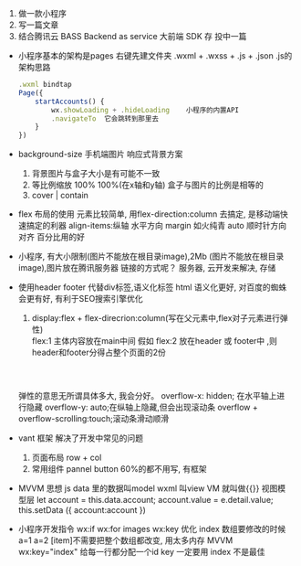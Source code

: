 1. 做一款小程序
2. 写一篇文章
3. 结合腾讯云 BASS Backend as service
    大前端 SDK 存
    投中一篇

- 小程序基本的架构是pages
    右键先建文件夹 .wxml + .wxss + .js + .json
    .js的架构思路
    ```js
    .wxml bindtap
    Page({
        startAccounts() {
            wx.showLoading + .hideLoading    小程序的内置API
            .navigateTo  它会跳转到那里去
        }
    })
    ```
- background-size 手机端图片  响应式背景方案
    1. 背景图片与盒子大小是有可能不一致
    2. 等比例缩放  100%  100%(在x轴和y轴) 盒子与图片的比例是相等的
    3. cover | contain

- flex 布局的使用 
    元素比较简单, 用flex-direction:column  去搞定, 是移动端快速搞定的利器
    align-items:纵轴  水平方向
    margin 如火纯青 auto 顺时针方向对齐
    百分比用的好
- 小程序, 有大小限制(图片不能放在根目录image),2Mb
    (图片不能放在根目录image),图片放在腾讯服务器
    链接的方式呢？  服务器,
    云开发来解决, 存储
- 使用header footer 代替div标签,语义化标签
    html 语义化更好, 对百度的蜘蛛会更有好, 有利于SEO搜索引擎优化
    1. display:flex + flex-direcrion:column(写在父元素中,flex对子元素进行弹性)   
    flex:1 主体内容放在main中间
    假如 flex:2 放在header 或 footer中 ,则header和footer分得占整个页面的2份
    <body>
    <!-- 语意化html5标签-->
    <header class="header"></header>
    <main> </main>
    <footer class="footer"></footer>
    </body>
    弹性的意思无所谓具体多大, 我会分好。
    overflow-x: hidden; 在水平轴上进行隐藏
    overflow-y: auto;在纵轴上隐藏,但会出现滚动条
    overflow + overflow-scrolling:touch;滚动条滑动顺滑

- vant 框架 解决了开发中常见的问题
    1. 页面布局 row + col
    2. 常用组件
        pannel button 60%的都不用写, 有框架
- MVVM 思想
    js data 里的数据叫model
    wxml 叫view
    VM 就叫做{{}} 视图模型层
    let account = this.data.account;
    account.value = e.detail.value;
    this.setData ({
      account:account
    })

- 小程序开发指令
    wx:if
    wx:for images
    wx:key 优化 index
    数组要修改的时候
    a=1  a=2
    [item]不需要把整个数组都改变, 用太多内存 MVVM
    wx:key="index" 给每一行都分配一个id key 一定要用
    index 不是最佳
